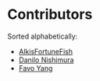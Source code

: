 # Contributors

Sorted alphabetically:

* [AlkisFortuneFish](https://github.com/AlkisFortuneFish)
* [Danilo Nishimura](https://github.com/danilonishi)
* [Favo Yang](https://github.com/favoyang)
